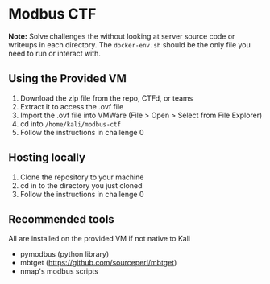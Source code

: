 # Modbus CTF
**Note:** Solve challenges the without looking at server source code or writeups in each directory. The `docker-env.sh` should be the only file you need to run or interact with. 

## Using the Provided VM
1. Download the zip file from the repo, CTFd, or teams
2. Extract it to access the .ovf file
2. Import the .ovf file into VMWare (File > Open > Select from File Explorer)
3. cd into `/home/kali/modbus-ctf`
4. Follow the instructions in challenge 0

## Hosting locally
1. Clone the repository to your machine
2. cd in to the directory you just cloned
3. Follow the instructions in challenge 0

## Recommended tools
All are installed on the provided VM if not native to Kali
- pymodbus (python library)
- mbtget (https://github.com/sourceperl/mbtget)
- nmap's modbus scripts
